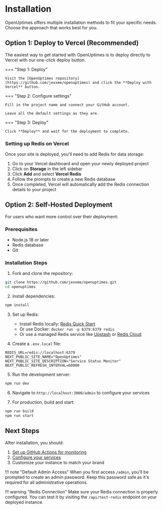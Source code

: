 # Installation

OpenUptimes offers multiple installation methods to fit your specific needs. Choose the approach that works best for you.

## Option 1: Deploy to Vercel (Recommended)

The easiest way to get started with OpenUptimes is to deploy directly to Vercel with our one-click deploy button.

<div class="grid" markdown>

=== "Step 1: Deploy"

    Visit the [OpenUptimes repository](https://github.com/jexxme/openuptimes) and click the **Deploy with Vercel** button.

=== "Step 2: Configure settings"

    Fill in the project name and connect your GitHub account.
    
    Leave all the default settings as they are.

=== "Step 3: Deploy"

    Click **Deploy** and wait for the deployment to complete.

</div>

### Setting up Redis on Vercel

Once your site is deployed, you'll need to add Redis for data storage:

1. Go to your Vercel dashboard and open your newly deployed project
2. Click on **Storage** in the left sidebar
3. Click **Add** and select **Vercel Redis**
4. Follow the prompts to create a new Redis database
5. Once completed, Vercel will automatically add the Redis connection details to your project

## Option 2: Self-Hosted Deployment

For users who want more control over their deployment:

### Prerequisites

- Node.js 18 or later
- Redis database
- Git

### Installation Steps

1. Fork and clone the repository:

```bash
git clone https://github.com/jexxme/openuptimes.git
cd openuptimes
```

2. Install dependencies:

```bash
npm install
```

3. Set up Redis:
   - Install Redis locally: [Redis Quick Start](https://redis.io/topics/quickstart)
   - Or use Docker: `docker run -p 6379:6379 redis`
   - Or use a managed Redis service like [Upstash](https://upstash.com/) or [Redis Cloud](https://redis.com/redis-enterprise-cloud/overview/)

4. Create a `.env.local` file:

```
REDIS_URL=redis://localhost:6379
NEXT_PUBLIC_SITE_NAME="OpenUptimes"
NEXT_PUBLIC_SITE_DESCRIPTION="Service Status Monitor"
NEXT_PUBLIC_REFRESH_INTERVAL=60000
```

5. Run the development server:

```bash
npm run dev
```

6. Navigate to `http://localhost:3000/admin` to configure your services

7. For production, build and start:

```bash
npm run build
npm run start
```

## Next Steps

After installation, you should:

1. [Set up GitHub Actions for monitoring](../github-actions-setup.md)
2. [Configure your services](configuration.md)
3. Customize your instance to match your brand

!!! note "Default Admin Access"
    When you first access `/admin`, you'll be prompted to create an admin password. Keep this password safe as it's required for all administrative operations.

!!! warning "Redis Connection"
    Make sure your Redis connection is properly configured. You can test it by visiting the `/api/test-redis` endpoint on your deployed instance. 